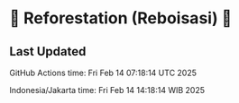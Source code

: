 
# 🌳 Reforestation (Reboisasi) 🌲

## Last Updated

GitHub Actions time: Fri Feb 14 07:18:14 UTC 2025

Indonesia/Jakarta time: Fri Feb 14 14:18:14 WIB 2025
